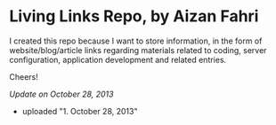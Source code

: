 Living Links Repo, by Aizan Fahri
============================================

I created this repo because I want to store information, in the form of website/blog/article links regarding materials related to coding, server configuration, application development and related entries.

Cheers!


*Update on October 28, 2013*

* uploaded "1. October 28, 2013"
